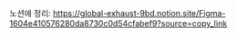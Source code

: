 노션에 정리: https://global-exhaust-9bd.notion.site/Figma-1604e410576280da8730c0d54cfabef9?source=copy_link
